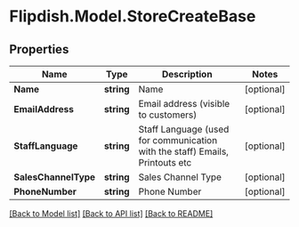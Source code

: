 # Flipdish.Model.StoreCreateBase
## Properties

Name | Type | Description | Notes
------------ | ------------- | ------------- | -------------
**Name** | **string** | Name | [optional] 
**EmailAddress** | **string** | Email address (visible to customers) | [optional] 
**StaffLanguage** | **string** | Staff Language (used for communication with the staff)  Emails, Printouts etc | [optional] 
**SalesChannelType** | **string** | Sales Channel Type | [optional] 
**PhoneNumber** | **string** | Phone Number | [optional] 

[[Back to Model list]](../README.md#documentation-for-models) [[Back to API list]](../README.md#documentation-for-api-endpoints) [[Back to README]](../README.md)

